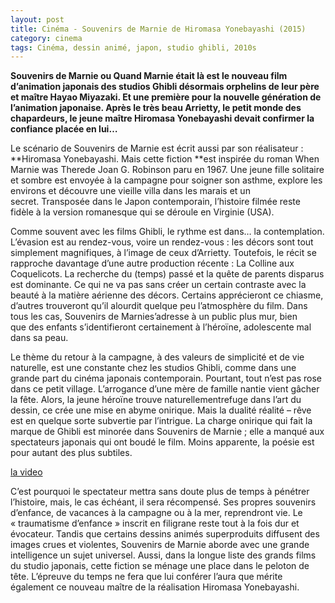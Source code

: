 ```yaml
---
layout: post
title: Cinéma - Souvenirs de Marnie de Hiromasa Yonebayashi (2015)
category: cinema
tags: Cinéma, dessin animé, japon, studio ghibli, 2010s
---
```

**Souvenirs de Marnie ou Quand Marnie était là est le nouveau film d’animation japonais des studios Ghibli désormais orphelins de leur père et maître Hayao Miyazaki. Et une première pour la nouvelle génération de l’animation japonaise. Après le très beau Arrietty, le petit monde des chapardeurs, le jeune maître Hiromasa Yonebayashi devait confirmer la confiance placée en lui…**

Le scénario de Souvenirs de Marnie est écrit aussi par son réalisateur : **Hiromasa Yonebayashi. Mais cette fiction **est inspirée du roman When Marnie was Therede Joan G. Robinson paru en 1967. Une jeune fille solitaire et sombre est envoyée à la campagne pour soigner son asthme, explore les environs et découvre une vieille villa dans les marais et un secret. Transposée dans le Japon contemporain, l’histoire filmée reste fidèle à la version romanesque qui se déroule en Virginie (USA).

Comme souvent avec les films Ghibli, le rythme est dans… la contemplation. L’évasion est au rendez-vous, voire un rendez-vous : les décors sont tout simplement magnifiques, à l’image de ceux d’Arrietty. Toutefois, le récit se rapproche davantage d’une autre production récente : La Colline aux Coquelicots. La recherche du (temps) passé et la quête de parents disparus est dominante. Ce qui ne va pas sans créer un certain contraste avec la beauté à la matière aérienne des décors. Certains apprécieront ce chiasme, d’autres trouveront qu’il alourdit quelque peu l’atmosphère du film. Dans tous les cas, Souvenirs de Marnies’adresse à un public plus mur, bien que des enfants s’identifieront certainement à l’héroïne, adolescente mal dans sa peau.

Le thème du retour à la campagne, à des valeurs de simplicité et de vie naturelle, est une constante chez les studios Ghibli, comme dans une grande part du cinéma japonais contemporain. Pourtant, tout n’est pas rose dans ce petit village. L’arrogance d’une mère de famille nantie vient gâcher la fête. Alors, la jeune héroïne trouve naturellementrefuge dans l’art du dessin, ce crée une mise en abyme onirique. Mais la dualité réalité – rêve est en quelque sorte subvertie par l’intrigue. La charge onirique qui fait la marque de Ghibli est minorée dans Souvenirs de Marnie ; elle a manqué aux spectateurs japonais qui ont boudé le film. Moins apparente, la poésie est pour autant des plus subtiles.

[la video](https://youtu.be/PG4ktGoV12w)

C’est pourquoi le spectateur mettra sans doute plus de temps à pénétrer l’histoire, mais, le cas échéant, il sera récompensé. Ses propres souvenirs d’enfance, de vacances à la campagne ou à la mer, reprendront vie. Le « traumatisme d’enfance » inscrit en filigrane reste tout à la fois dur et évocateur. Tandis que certains dessins animés superproduits diffusent des images crues et violentes, Souvenirs de Marnie aborde avec une grande intelligence un sujet universel. Aussi, dans la longue liste des grands films du studio japonais, cette fiction se ménage une place dans le peloton de tête. L’épreuve du temps ne fera que lui conférer l’aura que mérite également ce nouveau maître de la réalisation Hiromasa Yonebayashi.
